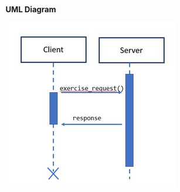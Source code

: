 



## UML Diagram

![uml diagram](https://github.com/calcOSU/CS361/blob/main/microservice/UML%20diagram.JPG)
